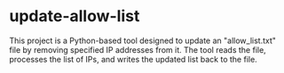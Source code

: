 # update-allow-list
This project is a Python-based tool designed to update an "allow_list.txt" file by removing specified IP addresses from it. The tool reads the file, processes the list of IPs, and writes the updated list back to the file.
